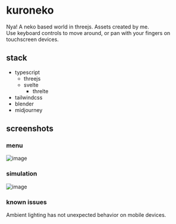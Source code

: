 # kuroneko
Nya! A neko based world in threejs. Assets created by me.<br>
Use keyboard controls to move around, or pan with your fingers on touchscreen devices.

## stack
* typescript
  * threejs
  * svelte
    * threlte
* tailwindcss
* blender
* midjourney

## screenshots

### menu
![image](https://user-images.githubusercontent.com/66764428/227705967-7565eb24-ecd2-4844-ae75-a9b53f80c50b.png)

### simulation
![image](https://user-images.githubusercontent.com/66764428/227706085-ee942607-4a7f-4edd-8b29-274dc7c7670f.png)

### known issues
Ambient lighting has not unexpected behavior on mobile devices.
